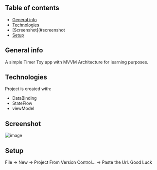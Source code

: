 ## Table of contents
* [General info](#general-info)
* [Technologies](#technologies)
* [Screenshot](#screenshot
* [Setup](#setup)

## General info
A simple Timer Toy app with MVVM Architecture for learning purposes.

## Technologies
Project is created with:
* DataBinding
* StateFlow
* viewModel

## Screenshot
![image](https://user-images.githubusercontent.com/17007550/219107678-a7c74d53-c6ad-4c83-8275-eb80d8e8157f.png)

## Setup
File -> New -> Project From Version Control... -> Paste the Url. Good Luck
